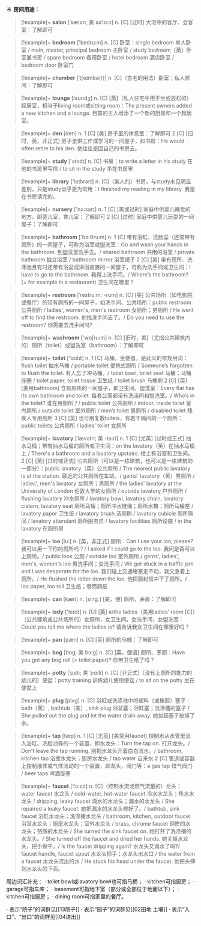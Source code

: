 ☀ <span class="category">**房间用途：**</span>
>[!example]+ <span class="vocabulary">**salon**</span> [ˈsælɒn; 美 səˈlɑ:n]
> <span class="definition">n. [C] [过时] 大宅中的客厅、会客室：</span>了解即可

>[!example]+ <span class="vocabulary">**bedroom**</span> ['bedru:m] 
> <span class="definition">n. [C] 卧室：</span>single bedroom 单人卧室 / main, master, principal bedroom 主卧室 / study bedroom（英）卧室兼书房 / spare bedroom 备用卧室 / hotel bedroom 酒店卧室 / bedroom door 卧室门
           
>[!example]+ <span class="vocabulary">**chamber**</span> [ˈtʃeɪmbə(r)]
> <span class="definition">n. [C]（古老的用法）卧室；私人房间：</span>了解即可

>[!example]+ <span class="vocabulary">**lounge**</span> [laʊndӡ] 
> <span class="definition">n. [C] [英]（私人住宅中用于坐或放松的）起居室，相当于living room或sitting room：</span>The present owners added a new kitchen and a lounge. 目前的主人增添了一个新的厨房和一个起居室。
           
>[!example]+ <span class="vocabulary">**den**</span> [den]
> <span class="definition">n. 1 [C] [美] 房子里的休息室：</span>了解即可 <span class="definition">2 [C] [旧时，英，非正式] 房子里供工作或学习的一间屋子，如书房：</span>He would often retire to his den. 他往往是回自己的书房去。

>[!example]+ <span class="vocabulary">**study**</span> ['stʌdɪ] 
> <span class="definition">n. [C] 书房：</span>to write a letter in his study 在他的书房里写信 / to sit in the study 坐在书房里

>[!example]+ <span class="vocabulary">**library**</span> ['laɪbrərɪ] 
> <span class="definition">n. [C]（某人的）书房。与study未见明显差别，只是study似乎更为常用：</span>I finished my reading in my library. 我是在书房读完的。

>[!example]+ <span class="vocabulary">**nursery**</span> ['nə:sərɪ] 
> <span class="definition">n. 1 [C] [美或过时] 家庭中供婴儿睡觉的地方，即婴儿室，育儿室：</span>了解即可 <span class="definition">2 [C] [过时] 家庭中供婴儿玩耍的一间屋子：</span>了解即可

>[!example]+ <span class="vocabulary">**bathroom**</span> ['bɑːθru:m] 
> <span class="definition">n. 1 [C] 带有浴缸、洗脸盆（还常带有厕所）的一间屋子，可称为浴室或盥洗室：</span>Go and wash your hands in the bathroom. 到盥洗室洗手去。/ shared bathroom 共用的浴室 / private bathroom 独立浴室 / bathroom mirror 浴室镜子 <span class="definition">2 [C] [美] 带有厕所、洗涤池且有时还带有浴盆或淋浴装置的一间屋子，可称为洗手间或卫生间：</span>I have to go to the bathroom. 我得上洗手间。/ Where’s the bathroom? (= for example in a restaurant) 卫生间在哪里？
           
>[!example]+ <span class="vocabulary">**restroom**</span> [ˈrestru:m; -rʊm]
> <span class="definition">n. [C] [美] 公共场所（如电影院或餐厅）的带有厕所的一间屋子，如洗手间、公共场所：</span>public restroom 公共厕所 / ladies', women's, men's restroom 女厕所；男厕所 / He went off to find the restroom. 他找洗手间去了。/ Do you need to use the restroom? 你需要去洗手间吗?

>[!example]+ <span class="vocabulary">**washroom**</span> ['wɒʃru:m] 
> <span class="definition">n. [C] [旧时，美]（尤指公共建筑内的）厕所（toilet）或盥洗室（bathroom）：</span>了解即可

>[!example]+ <span class="vocabulary">**toilet**</span> ['tɒɪlɪt] 
> <span class="definition">n. 1 [C] 马桶，坐便器。是此义的常规用词：</span>flush toilet 抽水马桶 / portable toilet 便携式厕所 / Someone’s forgotten to flush the toilet. 有人忘了冲马桶。/ toilet bowl, toilet seat 马桶；马桶座圈 / toilet paper, toilet tissue 卫生纸 / toilet brush 马桶刷 <span class="definition">2 [C] [英] [美用bathroom] 含有厕所的一间屋子，即卫生间，盥洗室：</span>Every flat has its own bathroom and toilet. 每套公寓都带有洗澡间和盥洗室。/ Who’s in the toilet? 谁在用厕所？/ public toilet 公共厕所 / indoor, inside toilet 室内厕所 / outside toilet 室外厕所 / men’s toilet 男厕所 / disabled toilet 残疾人专用厕所 <span class="definition">3 [C] [英] 也可用复数toilets，有若干隔间的一个厕所：</span>public toilets 公共厕所 / ladies’ toilet 女厕所
         
>[!example]+ <span class="vocabulary">**lavatory**</span> [ˈlævətri; 美 -tɔ:ri]
> <span class="definition">n. 1 [C] [尤英] [过时或正式] 抽水马桶；带有抽水马桶的厕所或卫生间：</span>on the lavatory（英）在抽水马桶上 / There's a bathroom and a lavatory upstairs. 楼上有浴室和卫生间。<span class="definition">2 [C] [英] [过时或正式] 公共厕所（可以是一栋建筑，也可以是一栋建筑的一部分）：</span>public lavatory（英）公共厕所 / The nearest public lavatory is at the station. 最近的公共厕所在车站。/ gents' lavatory（英）男厕所 / ladies', men's lavatory 女厕所；男厕所 / the ladies' lavatory at the University of London 伦敦大学的女厕所 / outside lavatory 户外厕所 / flushing lavatory 冲水厕所 / lavatory bowl, lavatory chain, lavatory cistern, lavatory seat 厕所马桶；厕所冲水链绳；厕所水箱；厕所马桶座 / lavatory paper 卫生纸 / lavatory brush 洁厕刷 / lavatory cubicle 厕所隔间 / lavatory attendant 厕所服务员 / lavatory facilities 厕所设施 / in the lavatory 在厕所里
           
>[!example]+ <span class="vocabulary">**loo**</span> [lu:]
> <span class="definition">n. [英，非正式] 厕所：</span>Can I use your loo, please? 我可以用一下你的厕所吗？/ I asked if I could go to the loo. 我问是否可以上厕所。/ public loos 公厕 / outside loo 室外厕所 / gents', ladies', men's, women's loo 男洗手间；女洗手间 / We got stuck in a traffic jam and I was desperate for the loo. 我们碰上交通堵塞走不动，我又急着上厕所。/ He flushed the letter down the loo. 他把那封信冲下了厕所。/ loo paper, loo roll 卫生纸；卷筒厕纸

>[!example]+ <span class="vocabulary">**can**</span> [kæn] 
> <span class="definition">n. [sing.] [美，俚] 厕所，茅房：</span>了解即可

>[!example]+ <span class="vocabulary">**lady**</span> ['leɪdɪ] 
> <span class="definition">n. [U] [英] a/the ladies（美用ladies’ room [C]）（公共建筑或公共场所的）女厕所，女卫生间，女洗手间，女盥洗室：</span>Could you tell me where the ladies is? 请告诉我女卫生间在哪里好吗？

>[!example]+ <span class="vocabulary">**pan**</span> [pæn] 
> <span class="definition">n. [C] [英] 厕所的马桶：</span>了解即可
            
>[!example]+ <span class="vocabulary">**bog**</span> [bɒg; 美 bɔ:g]
> <span class="definition">n. [C] [英，俚语] 厕所、茅厕：</span>Have you got any bog roll (= toilet paper)? 你带卫生纸了吗？          

>[!example]+ <span class="vocabulary">**potty**</span> [ˈpɒti; 美 ˈpɑ:ti]
> <span class="definition">n. [C] [非正式]（没有上厕所的能力的幼儿的）便盆：</span>potty training 训练幼儿使用便盆 / to sit on the potty 坐在便盆上

>[!example]+ <span class="vocabulary">**plug**</span> [plʌɡ] 
> <span class="definition">n. [C] 浴缸或洗涤池中的塑料（或橡胶）塞子：</span>bath（英）, bathtub（美）, sink plug 浴盆塞；浴缸塞；洗涤槽的塞子 / She pulled out the plug and let the water drain away. 她拔起塞子放掉了水。

>[!example]+ <span class="vocabulary">**tap**</span> [tæp] 
> <span class="definition">n. 1 [C] [尤英] [美常用faucet] 控制水从水管里流入浴缸、洗脸池等的一个装置，即水龙头：</span>Turn the tap on. 打开龙头。/ Don’t leave the tap running. 别把水龙头开着白白流水。/ bathroom, kitchen tap 浴室水龙头；厨房水龙头 / tap water 自来水 <span class="definition">2 [C] 管道或容器上控制液体或气体流动的一个装置，即龙头，阀门等：</span>a gas tap 煤气阀门 / beer taps 啤酒旋塞
           
>[!example]+ <span class="vocabulary">**faucet**</span> [ˈfɔ:sɪt]
> <span class="definition">n. [C]（控制水流或燃气流量的）龙头：</span>water faucet 水龙头 / cold-water, hot-water faucet 冷水水龙头；热水水龙头 / dripping, leaky faucet 滴水的水龙头；漏水的水龙头 / She repaired a leaky faucet. 她把漏水的水龙头修好了。/ bathtub, sink faucet 浴缸水龙头；洗涤槽水龙头 / bathroom, kitchen, outdoor faucet 浴室水龙头；厨房水龙头；室外水龙头 / brass, chrome faucet 铜质的水龙头；铬质的水龙头 / She turned the sink faucet on. 她打开了洗涤槽的水龙头。/ She turned off the faucet and dried her hands. 她关掉水龙头，把手擦干。/ Is the faucet dripping again? 水龙头又滴水了吗?/ faucet handle, faucet spout 水龙头把手；水龙头出水口 / the water from a faucet 水龙头流出的水 / He stuck his head under the faucet. 他把头伸到水龙头的下面。

周边词汇补充：
· toilet bowl或lavatory bowl也可指马桶；
· kitchen可指厨房；
· garage可指车库；
· basement可指地下室（部分或全部位于地面以下）；
· kitchen可指厨房；
· dining room可指家里的餐厅。

· 表示“院子”的词群见[[13院子]]
· 表示“园子”的词群见[[02田地 土壤]]
· 表示“入口”、“出口”的词群见[[04进出]]
